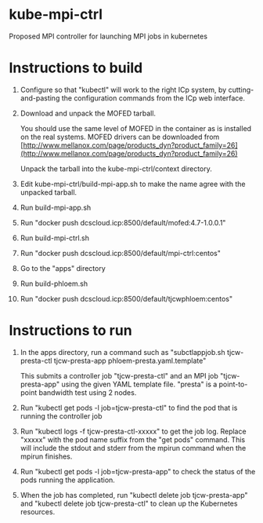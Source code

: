 # kube-mpi-ctrl
Proposed MPI controller for launching MPI jobs in kubernetes
# Instructions to build
1. Configure so that "kubectl" will work to the right ICp system, by cutting-and-pasting the configuration commands from the ICp web interface.
1. Download and unpack the MOFED tarball.

   You should use the same level of MOFED in the container as is installed on the real systems. MOFED drivers can be downloaded from [http://www.mellanox.com/page/products_dyn?product_family=26](http://www.mellanox.com/page/products_dyn?product_family=26)

   Unpack the tarball into the kube-mpi-ctrl/context directory.
1. Edit kube-mpi-ctrl/build-mpi-app.sh to make the name agree with the unpacked tarball.
1. Run build-mpi-app.sh
1. Run "docker push dcscloud.icp:8500/default/mofed:4.7-1.0.0.1"
1. Run build-mpi-ctrl.sh
1. Run "docker push dcscloud.icp:8500/default/mpi-ctrl:centos"
1. Go to the "apps" directory
1. Run build-phloem.sh
1. Run "docker push dcscloud.icp:8500/default/tjcwphloem:centos"

# Instructions to run
1. In the apps directory, run a command such as "subctlappjob.sh tjcw-presta-ctl tjcw-presta-app phloem-presta.yaml.template"

   This submits a controller job "tjcw-presta-ctl" and an MPI job "tjcw-presta-app" using the given YAML template file. "presta" is a point-to-point bandwidth test using 2 nodes.
1. Run "kubectl get pods -l job=tjcw-presta-ctl" to find the pod that is running the controller job
1. Run "kubectl logs -f tjcw-presta-ctl-xxxxx" to get the job log. Replace "xxxxx" with the pod name suffix from the "get pods" command. This will include the stdout and stderr from the mpirun command when the mpirun finishes.
1. Run "kubectl get pods -l job=tjcw-presta-app" to check the status of the pods running the application.
1. When the job has completed, run "kubectl delete job tjcw-presta-app" and "kubectl delete job tjcw-presta-ctl" to clean up the Kubernetes resources.

